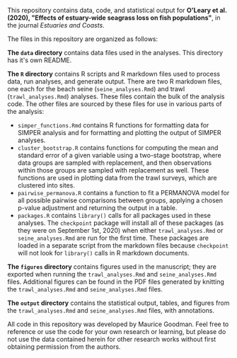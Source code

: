 This repository contains data, code, and statistical output for **O'Leary et al. (2020), "Effects of estuary-wide seagrass loss on fish populations"**, in the journal *Estuaries and Coasts*.

The files in this repository are organized as follows: 

**The `data` directory** contains data files used in the analyses. This directory has it's own README.

**The `R` directory** contains R scripts and R markdown files used to process data, run analyses, and generate output. There are two R markdown files, one each for the beach seine (`seine_analyses.Rmd`) and trawl (`trawl_analyses.Rmd`) analyses. These files contain the bulk of the analysis code. The other files are sourced by these files for use in various parts of the analysis:

- `simper_functions.Rmd` contains R functions for formatting data for SIMPER analysis and for formatting and plotting the output of SIMPER analyses.
- `cluster_bootstrap.R` contains functions for computing the mean and standard error of a given variable using a two-stage bootstrap, where data groups are sampled with replacement, and then observations within those groups are sampled with replacement as well. These functions are used in plotting data from the trawl surveys, which are clustered into sites.
- `pairwise_permanova.R` contains a function to fit a PERMANOVA model for all possible pairwise comparisons between groups, applying a chosen p-value adjustment and returning the output in a table.
- `packages.R` contains `library()` calls for all packages used in these analyses. The `checkpoint` package will install all of these packages (as they were on September 1st, 2020) when either `trawl_analyses.Rmd` or `seine_analyses.Rmd` are run for the first time. These packages are loaded in a separate script from the markdown files because `checkpoint` will not look for `library()` calls in R markdown documents.

**The `figures` directory** contains figures used in the manuscript; they are exported when running the `trawl_analyses.Rmd` and `seine_analyses.Rmd` files. Additional figures can be found in the PDF files generated by knitting the `trawl_analyses.Rmd` and `seine_analyses.Rmd` files.

**The `output` directory** contains the statistical output, tables, and figures from the `trawl_analyses.Rmd` and `seine_analyses.Rmd` files, with annotations.

All code in this repository was developed by Maurice Goodman. Feel free to reference or use the code for your own research or learning, but please do not use the data contained herein for other research works without first obtaining permission from the authors.

